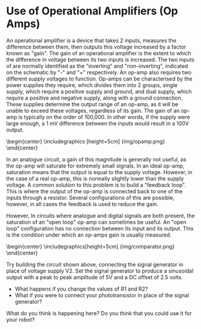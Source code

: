 # Use of Operational Amplifiers (Op Amps)

An operational amplifier is a device that takes 2 inputs, measures the difference between them, then outputs this voltage increased by a factor known as "gain". The gain of an operational amplifier is the extent to which the difference in voltage between its two inputs is increased. The two inputs of are normally identified as the "inverting" and "non-inverting", indicated on the schematic by "-" and "+" respectively.
An op-amp also requires two different supply voltages to function. Op-amps can be characterised by the power supplies they require, which divides them into 2 groups, single supply, which require a positive supply and ground, and dual supply, which require a positive and negative supply, along with a ground connection. These supplies determine the output range of an op-amp, as it will be unable to exceed these voltages, regardless of its gain. The gain of an op-amp is typically on the order of 100,000. In other words, if the supply were large enough, a 1 mV difference between the inputs would result in a 100V output.

\begin{center} \includegraphics [height=5cm] {img/opamp.png} \end{center}

In an analogue circuit, a gain of this magnitude is generally not useful, as the op-amp will saturate for extremely small signals. In an ideal op-amp, saturation means that the output is equal to the supply voltage. However, in the case of a real op-amp, this is normally slightly lower than the supply voltage. A common solution to this problem is to build a "feedback loop". This is where the output of the op-amp is connected back to one of the inputs through a resistor. Several configurations of this are possible, however, in all cases the feedback is used to reduce the gain.

However, In circuits where analogue and digital signals are both present, the saturation of an "open loop" op-amp can sometimes be useful. An "open loop" configuration has no connection between its input and its output. This is the condition under which an op-amps gain is usually measured.

\begin{center} \includegraphics[height=5cm] {img/comparator.png} \end{center}

Try building the circuit shown above, connecting the signal generator in place of voltage supply V2. Set the signal generator to produce a sinusoidal output with a peak to peak amplitude of 5V and a DC offset of 2.5 volts. 

* What happens if you change the values of R1 and R2?
* What if you were to connect your phototransistor in place of the signal generator?

What do you think is happening here? Do you think that you could use it for your robot?

